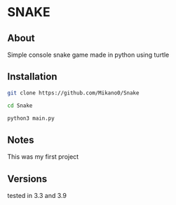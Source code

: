 # SNAKE #

## About ## 

Simple console snake game made in python using turtle

## Installation ##

```bash
git clone https://github.com/Mikano0/Snake

cd Snake

python3 main.py
```


## Notes ##

This was my first project

## Versions ##

tested in 3.3 and 3.9
